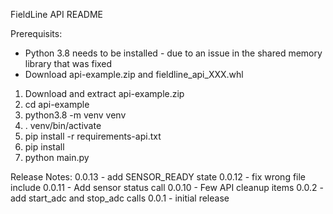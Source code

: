 FieldLine API README

Prerequisits:
- Python 3.8 needs to be installed - due to an issue in the shared memory library that was fixed
- Download api-example.zip and fieldline_api_XXX.whl

1) Download and extract api-example.zip
2) cd api-example
3) python3.8 -m venv venv
4) . venv/bin/activate
5) pip install -r requirements-api.txt
6) pip install <path to downloaded API whl file>
7) python main.py

Release Notes:
0.0.13 - add SENSOR_READY state
0.0.12 - fix wrong file include
0.0.11 - Add sensor status call
0.0.10 - Few API cleanup items
0.0.2 - add start_adc and stop_adc calls
0.0.1 - initial release
